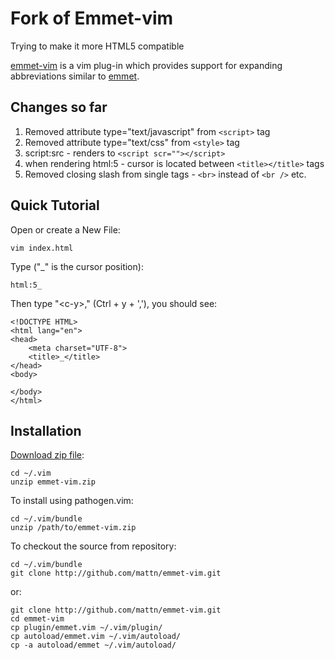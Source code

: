 # Fork of Emmet-vim

Trying to make it more HTML5 compatible

[emmet-vim](http://mattn.github.com/emmet-vim) is a vim plug-in
which provides support for expanding abbreviations similar to
[emmet](http://emmet.io/).

## Changes so far

1. Removed attribute type="text/javascript" from `<script>` tag
2. Removed attribute type="text/css" from `<style>` tag
3. script:src - renders to `<script scr=""></script>`
4. when rendering html:5 - cursor is located between `<title></title>` tags
5. Removed closing slash from single tags - `<br>` instead of `<br />` etc.


## Quick Tutorial

Open or create a New File:

    vim index.html

Type ("\_" is the cursor position):

    html:5_

Then type "\<c-y\>," (Ctrl + y + ','), you should see:

    <!DOCTYPE HTML>
    <html lang="en">
    <head>
    	<meta charset="UTF-8">
    	<title>_</title>
    </head>
    <body>
    	
    </body>
    </html>

## Installation

[Download zip file](http://www.vim.org/scripts/script.php?script_id=2981):

    cd ~/.vim
    unzip emmet-vim.zip

To install using pathogen.vim:

    cd ~/.vim/bundle
    unzip /path/to/emmet-vim.zip

To checkout the source from repository:

    cd ~/.vim/bundle
    git clone http://github.com/mattn/emmet-vim.git

or:

    git clone http://github.com/mattn/emmet-vim.git
    cd emmet-vim
    cp plugin/emmet.vim ~/.vim/plugin/
    cp autoload/emmet.vim ~/.vim/autoload/
    cp -a autoload/emmet ~/.vim/autoload/

